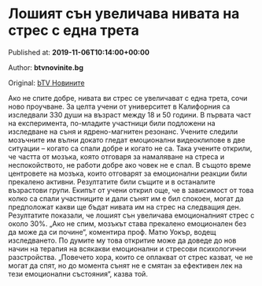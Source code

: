 
# Лошият сън увеличава нивата на стрес с една трета

Published at: **2019-11-06T10:14:00+00:00**

Author: **btvnovinite.bg**

Original: [bTV Новините](https://btvnovinite.bg/lifestyle/liubopitno/loshijat-san-uvelichava-nivata-na-stres-s-edna-treta.html)

Ако не спите добре, нивата ви стрес се увеличават с една трета, сочи ново проучване.
За целта учени от университет в Калифорния са изследвали 330 души на възраст между 18 и 50 години.
В първата част на експеримента, по-младите участници били подложени на изследване на съня и ядрено-магнитен резонанс. Учените следили мозъчните им вълни докато гледат емоционални видеоклипове в две ситуации – когато са спали добре и когато не са.
Така учените открили, че частта от мозъка, която отговаря за намаляване на стреса и неспокойството, не работи добре ако човек не е спал. В същото време центровете на мозъка, които отговарят за емоционални реакции били прекалено активни.
Резултатите били същите и в останалите възрастови групи.
Екипът от учени открил още, че в зависимост от това колко са спали участниците и дали сънят им е бил спокоен, могат да предположат какви ще бъдат нивата им на стрес на следващия ден.
Резултатите показали, че лошият сън увеличава емоционалният стрес с около 30%.
„Ако не спим, мозъкът става прекалено емоционален без да може да си почине“, коментира проф. Матю Уокър, водещ изследването.
По думите му това откритие може да доведе до нов начин на терапия на всякакви емоционални и стресови психологични разстройства. „Повечето хора, които се оплакват от стрес казват, че не могат да спят, но до момента сънят не е смятан за ефективен лек на тези емоционални състояния“, казва той.
